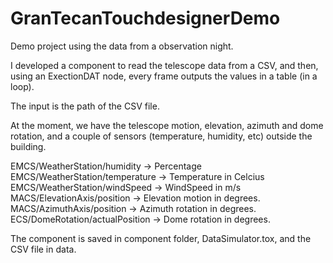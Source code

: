 # GranTecanTouchdesignerDemo

Demo project using the data from a observation night.

I developed a component to read the telescope data from a CSV, and then, using an ExectionDAT node, every frame outputs the values in a table (in a loop).

The input is the path of the CSV file.

At the moment, we have the telescope motion, elevation, azimuth and dome rotation, and a couple of sensors (temperature, humidity, etc) outside the building. 

EMCS/WeatherStation/humidity -> Percentage 
EMCS/WeatherStation/temperature	-> Temperature in Celcius
EMCS/WeatherStation/windSpeed	-> WindSpeed in m/s
MACS/ElevationAxis/position	-> Elevation motion in degrees.
MACS/AzimuthAxis/position	-> Azimuth rotation in degrees.
ECS/DomeRotation/actualPosition -> Dome rotation in degrees.

The component is saved in component folder, DataSimulator.tox, and the CSV file in data.
